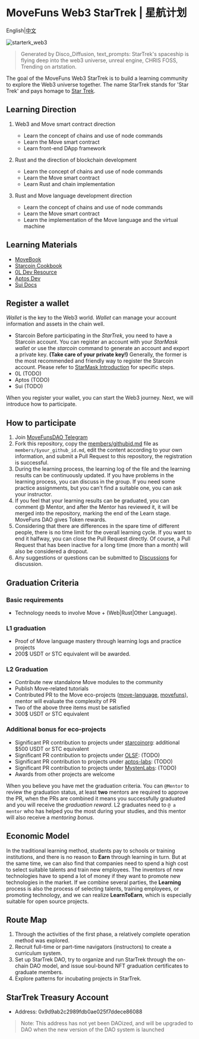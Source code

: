 # MoveFuns Web3 StarTrek | 星航计划

English|[中文](https://github.com/movefuns/web3startrek/blob/main/README_zh.md)

![starterk_web3](https://raw.githubusercontent.com/movefuns/web3startrek/main/cover/starterk_web3.png)

>  Generated by Disco_Diffusion, text_prompts:  StarTrek's spaceship is flying deep into the web3 universe, unreal engine, CHRIS FOSS, Trending on artstation.

The goal of the MoveFuns Web3 StarTrek is to build a learning community to explore the Web3 universe together.
The name StarTrek stands for 'Star Trek' and pays homage to [Star Trek](https://en.wikipedia.org/wiki/Star_Trek).


## Learning Direction

1. Web3 and Move smart contract direction

    * Learn the concept of chains and use of node commands
    * Learn the Move smart contract
    * Learn front-end DApp framework

2. Rust and the direction of blockchain development

    * Learn the concept of chains and use of node commands
    * Learn the Move smart contract
    * Learn Rust and chain implementation

3. Rust and Move language development direction

    * Learn the concept of chains and use of node commands
    * Learn the Move smart contract
    * Learn the implementation of the Move language and the virtual machine

## Learning Materials

* [MoveBook](https://move-language.github.io/move/)
* [Starcoin Cookbook](https://cookbook.starcoin.org)
* [0L Dev Resource](https://0l.network/technology/developer-resources/)
* [Aptos Dev](https://aptos.dev/)
* [Sui Docs](https://docs.sui.io/build)

## Register a wallet

*Wallet* is the key to the Web3 world. *Wallet* can manage your account information and assets in the chain well.

* Starcoin
  Before participating in the *StarTrek*, you need to have a Starcoin account.
  You can register an account with your *StarMask wallet* or use the *starcoin* command to generate an account and export a private key. **(Take care of your private key!)**
  Generally, the former is the most recommended and friendly way to register the Starcoin account.
  Please refer to [StarMask Introduction](https://starcoinorg.github.io/starcoin-cookbook/docs/getting-started/accounts/use-starmask/) for specific steps.
* 0L (TODO)
* Aptos (TODO)
* Sui (TODO)

When you register your wallet, you can start the Web3 journey. Next, we will introduce how to participate.

## How to participate

1. Join [MoveFunsDAO Telegram](https://t.me/movefunsdao)
2. Fork this repository, copy the [members/githubid.md](./members/githubid.md) file as `members/$your_github_id.md`, edit the content according to your own information, and submit a Pull Request to this repository, the registration is successful.
3. During the learning process, the learning log of the file and the learning results can be continuously updated. If you have problems in the learning process, you can discuss in the group. If you need some practice assignments, but you can't find a suitable one, you can ask your instructor.
4. If you feel that your learning results can be graduated, you can comment @ Mentor, and after the Mentor has reviewed it, it will be merged into the repository, marking the end of the Learn stage. MoveFuns DAO gives Token rewards.
5. Considering that there are differences in the spare time of different people, there is no time limit for the overall learning cycle. If you want to end it halfway, you can close the Pull Request directly. Of course, a Pull Request that has been inactive for a long time (more than a month) will also be considered a dropout.
6. Any suggestions or questions can be submitted to [Discussions](https://github.com/movefuns/web3startrek/discussions) for discussion.

## Graduation Criteria

### Basic requirements

* Technology needs to involve Move + (Web|Rust|Other Language).

### L1 graduation

* Proof of Move language mastery through learning logs and practice projects
* 200$ USDT or STC equivalent will be awarded.

### L2 Graduation

* Contribute new standalone Move modules to the community
* Publish Move-related tutorials
* Contributed PR to the Move eco-projects ([move-language](https://github.com/move-language), [movefuns](https://github.com/movefuns)), mentor will evaluate the complexity of PR
* Two of the above three items must be satisfied
* 300$ USDT or STC equivalent

### Additional bonus for eco-projects

* Significant PR contribution to projects under [starcoinorg](https://github.com/starcoinorg): additional $500 USDT or STC equivalent
* Significant PR contribution to projects under [OLSF](https://github.com/OLSF): (TODO)
* Significant PR contribution to projects under [aptos-labs](https://github.com/aptos-labs): (TODO)
* Significant PR contribution to projects under [MystenLabs](https://github.com/MystenLabs): (TODO)
* Awards from other projects are welcome

When you believe you have met the graduation criteria. You can `@Mentor` to review the graduation status, at least **two** mentors are required to approve the PR, when the PRs are combined it means you successfully graduated and you will receive the *graduation reward*.
L2 graduates need to `@ a mentor` who has helped you the most during your studies, and this mentor will also receive a *mentoring bonus*.


## Economic Model

In the traditional learning method, students pay to schools or training institutions, and there is no reason to **Earn** through learning in turn.
But at the same time, we can also find that companies need to spend a high cost to select suitable talents and train new employees.
The inventors of new technologies have to spend a lot of money if they want to promote new technologies in the market.
If we combine several parties, the **Learning** process is also the process of selecting talents, training employees, or promoting technology, and we can realize **LearnToEarn**, which is especially suitable for open source projects.


## Route Map

1. Through the activities of the first phase, a relatively complete operation method was explored.
2. Recruit full-time or part-time navigators (instructors) to create a curriculum system.
3. Set up StarTrek DAO, try to organize and run StarTrek through the on-chain DAO model, and issue soul-bound NFT graduation certificates to graduate members.
4. Explore patterns for incubating projects in StarTrek.


## StarTrek Treasury Account

* Address: 0x9d9ab2c2989fdb0ae025f7ddece86088

> Note: This address has not yet been DAOized, and will be upgraded to DAO when the new version of the DAO system is launched
